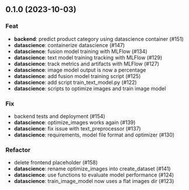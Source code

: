 ## 0.1.0 (2023-10-03)

### Feat

- **backend**: predict product category using datascience container (#151)
- **datascience**: containerize datascience (#147)
- **datascience**: fusion model training with MLFlow (#134)
- **datascience**: text model training tracking with MLFlow (#129)
- **datascience**: track metrics and artifacts with MLFlow (#127)
- **datascience**: image model output is now a percentage
- **datascience**: add fusion model training script (#125)
- **datascience**: add script train_text_model.py (#122)
- **datascience**: scripts to optimize images and train image model

### Fix

- backend tests and deployment (#154)
- **datascience**: optimize_images works again (#139)
- **datascience**: fix issue with text_preprocessor (#137)
- **datascience**: requirements, model file format and optimizer (#130)

### Refactor

- delete frontend placeholder (#158)
- **datascience**: rename optimize_images into create_dataset (#141)
- **datascience**: use functions to evaluate model performance (#124)
- **datascience**: train_image_model now uses a flat images dir (#123)
